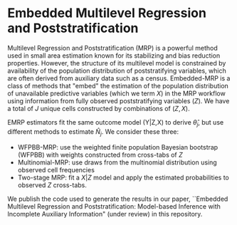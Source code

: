 # Embedded Multilevel Regression and Poststratification

Multilevel Regression and Poststratification (MRP) is a powerful method used in small area estimation known for its stabilizing and bias reduction properties. However, the structure of its multilevel model is constrained by availability of the population distribution of poststratifying variables, which are often derived from auxiliary data such as a census. Embedded-MRP is a class of methods that "embed" the estimation of the population distribution of unavailable predictive variables (which we term $X$) in the MRP workflow using information from fully observed poststratifying variables ($Z$). We have a total of $J$ unique cells constructed by combinations of $(Z,X)$.

EMRP estimators fit the same outcome model (Y|Z,X) to derive $\hat{\theta}_j$, but use different methods to estimate $\hat{N}_j$. We consider these three:

 - WFPBB-MRP: use the weighted finite population Bayesian bootstrap (WFPBB) with weights constructed from cross-tabs of $Z$
 - Multinomial-MRP: use draws from the multinomial distribution using observed cell frequencies
 - Two-stage MRP: fit a $X|Z$ model and apply the estimated probabilities to observed $Z$ cross-tabs.
 
We publish the code used to generate the results in our paper, ``Embedded Multilevel Regression and Poststratification: Model-based Inference with Incomplete Auxiliary Information" (under review) in this repository. 